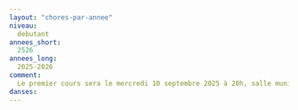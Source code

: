 ```yaml
---
layout: "chores-par-annee"
niveau:
  debutant
annees_short:
  2526
annees_long:
  2025-2026
comment:
  Le premier cours sera le mercredi 10 septembre 2025 à 20h, salle municipale de Girouard, Place Yvon Esnault
danses:
---
```

